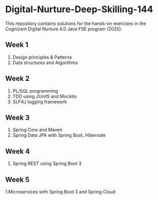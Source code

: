 # Digital-Nurture-Deep-Skilling-144

This repository contains solutions for the hands-on exercises in the Cognizant Digital Nurture 4.0 Java FSE program (2025).

## Week 1

1. Design principles & Patterns
3. Data structures and Algorithms
   
## Week 2

1. PL/SQL programming
2. TDD using JUnit5 and Mockito
3. SLF4J logging framework
   
## Week 3

1. Spring Core and Maven
2. Spring Data JPA with Spring Boot, Hibernate

## Week 4

1. Spring REST using Spring Boot 3
   
## Week 5

1.Microservices with Spring Boot 3 and Spring Cloud
   

